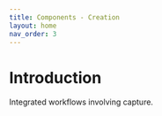 ```yaml
---
title: Components - Creation
layout: home
nav_order: 3
---
```



# Introduction
Integrated workflows involving capture.
